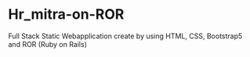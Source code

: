 # Hr_mitra-on-ROR
Full Stack Static Webapplication create by using HTML, CSS, Bootstrap5 and ROR (Ruby on Rails)
